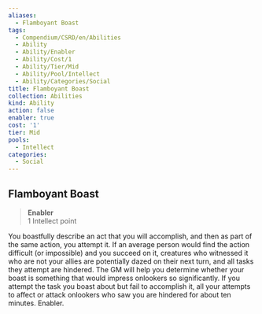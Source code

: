 ```yaml
---
aliases:
  - Flamboyant Boast
tags:
  - Compendium/CSRD/en/Abilities
  - Ability
  - Ability/Enabler
  - Ability/Cost/1
  - Ability/Tier/Mid
  - Ability/Pool/Intellect
  - Ability/Categories/Social
title: Flamboyant Boast
collection: Abilities
kind: Ability
action: false
enabler: true
cost: '1'
tier: Mid
pools:
  - Intellect
categories:
  - Social
---
```

## Flamboyant Boast  
>**Enabler**  
>1 Intellect point
  
You boastfully describe an act that you will accomplish, and then as part of the same action, you attempt it. If an average person would find the action difficult (or impossible) and you succeed on it, creatures who witnessed it who are not your allies are potentially dazed on their next turn, and all tasks they attempt are hindered. The GM will help you determine whether your boast is something that would impress onlookers so significantly. If you attempt the task you boast about but fail to accomplish it, all your attempts to affect or attack onlookers who saw you are hindered for about ten minutes. Enabler.
